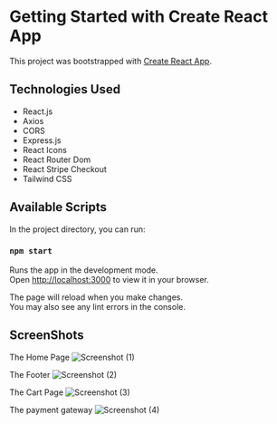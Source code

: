 # Getting Started with Create React App

This project was bootstrapped with [Create React App](https://github.com/facebook/create-react-app).

## Technologies Used
- React.js
- Axios
- CORS
- Express.js
- React Icons
- React Router Dom
- React Stripe Checkout
- Tailwind CSS

## Available Scripts

In the project directory, you can run:

### `npm start`

Runs the app in the development mode.\
Open [http://localhost:3000](http://localhost:3000) to view it in your browser.

The page will reload when you make changes.\
You may also see any lint errors in the console.

## ScreenShots

The Home Page
![Screenshot (1)](https://github.com/user-attachments/assets/46aff901-d286-41f0-ba1c-aa74f1e4c289)

The Footer
![Screenshot (2)](https://github.com/user-attachments/assets/aab99b55-ff45-414d-870a-665104434c2a)

The Cart Page
![Screenshot (3)](https://github.com/user-attachments/assets/25c36e74-9660-4870-a8ca-c4afb43f06dc)

The payment gateway
![Screenshot (4)](https://github.com/user-attachments/assets/ba5a1896-9016-4ab3-96f8-9ae11960e3f3)

